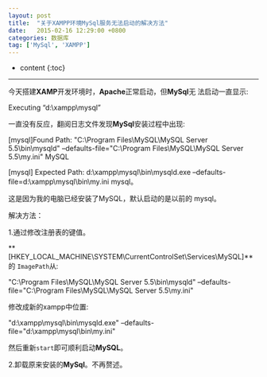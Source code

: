 ```yaml
---
layout: post
title:  "关于XAMPP环境MySql服务无法启动的解决方法"
date:   2015-02-16 12:29:00 +0800
categories: 数据库
tag: ['MySql', 'XAMPP']
---
```


* content
{:toc}

---

今天搭建**XAMP**开发环境时，**Apache**正常启动，但**MySql**无
法启动一直显示:
>
Executing “d:\xampp\mysql”

一直没有反应，翻阅日志文件发现**MySql**安装过程中出现:
> 
[mysql]Found Path: "C:\Program Files\MySQL\MySQL Server 5.5\bin\mysqld" –defaults-file="C:\Program Files\MySQL\MySQL Server 5.5\my.ini" MySQL            
> 
[mysql] Expected Path: d:\xampp\mysql\bin\mysqld.exe –defaults-file=d:\xampp\mysql\bin\my.ini mysql。

这是因为我的电脑已经安装了MySQL，默认启动的是以前的 mysql。

解决方法：

1.通过修改注册表的键值。

**[HKEY_LOCAL_MACHINE\SYSTEM\CurrentControlSet\Services\MySQL]**的 `ImagePath`从:

>
"C:\Program Files\MySQL\MySQL Server 5.5\bin\mysqld" 
–defaults-file="C:\Program Files\MySQL\MySQL Server 5.5\my.ini"

修改成新的xampp中位置:

>
"d:\xampp\mysql\bin\mysqld.exe" –defaults-file="d:\xampp\mysql\bin\my.ini"

然后重新`start`即可顺利启动**MySQL**。

2.卸载原来安装的**MySql**。不再赘述。